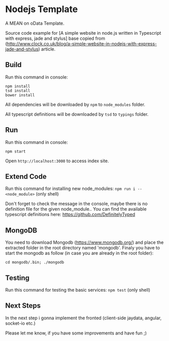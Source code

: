 Nodejs Template
===============

A MEAN on oData Template.

Source code example for [A simple website in node.js written in Typescript with express, jade and stylus] base copied from (http://www.clock.co.uk/blog/a-simple-website-in-nodejs-with-express-jade-and-stylus) article.

Build
-----

Run this command in console:

```
npm install
tsd install
bower install
```

All dependencies will be downloaded by `npm` to `node_modules` folder.

All typescript definitions will be downloaded by `tsd` to `typings` folder.

Run
---

Run this command in console:

```
npm start
```

Open `http://localhost:3000` to access index site.

Extend Code
-----------

Run this command for installing new node_modules: `npm run i -- <node_module>` (only shell)

Don't forget to check the message in the console, maybe there is no definition file for the given node_module.. You can find the available typescript definitions here: https://github.com/DefinitelyTyped

MongoDB
-------

You need to download Mongodb (https://www.mongodb.org/) and place the extracted folder in the root directory named 'mongodb'.
Finaly you have to start the mongodb as follow (in case you are already in the root folder):

```
cd mongodb/.bin; ./mongodb
```

Testing
-------
Run this command for testing the basic services: `npm test` (only shell)

Next Steps
----------

In the next step i gonna implement the fronted (client-side jaydata, angular, socket-io etc.)

Please let me know, if you have some improvements and have fun ;)
